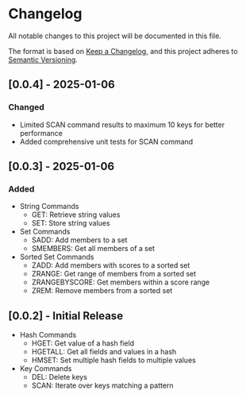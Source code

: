 # Changelog

All notable changes to this project will be documented in this file.

The format is based on [Keep a Changelog](https://keepachangelog.com/en/1.0.0/),
and this project adheres to [Semantic Versioning](https://semver.org/spec/v2.0.0.html).

## [0.0.4] - 2025-01-06

### Changed
- Limited SCAN command results to maximum 10 keys for better performance
- Added comprehensive unit tests for SCAN command

## [0.0.3] - 2025-01-06

### Added
- String Commands
  - GET: Retrieve string values
  - SET: Store string values
- Set Commands
  - SADD: Add members to a set
  - SMEMBERS: Get all members of a set
- Sorted Set Commands
  - ZADD: Add members with scores to a sorted set
  - ZRANGE: Get range of members from a sorted set
  - ZRANGEBYSCORE: Get members within a score range
  - ZREM: Remove members from a sorted set

## [0.0.2] - Initial Release
- Hash Commands
  - HGET: Get value of a hash field
  - HGETALL: Get all fields and values in a hash
  - HMSET: Set multiple hash fields to multiple values
- Key Commands
  - DEL: Delete keys
  - SCAN: Iterate over keys matching a pattern